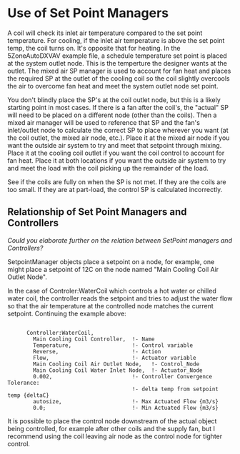# Use of Set Point Managers

A coil will check its inlet air temperature compared to the set point temperature. For cooling, if the inlet air temperature is above the set point temp, the coil turns on. It's opposite that for heating. In the 5ZoneAutoDXVAV example file, a schedule temperature set point is placed at the system outlet node. This is the temperture the designer wants at the outlet. The mixed air SP manager is used to account for fan heat and places the required SP at the outlet of the cooling coil so the coil slightly overcools the air to overcome fan heat and meet the system outlet node set point.

You don't blindly place the SP's at the coil outlet node, but this is a likely starting point in most cases. If there is a fan after the coil's, the "actual" SP will need to be placed on a different node (other than the coils). Then a mixed air manager will be used to reference that SP and the fan's inlet/outlet node to calculate the correct SP to place wherever you want (at the coil outlet, the mixed air node, etc.). Place it at the mixed air node if you want the outside air system to try and meet that setpoint through mixing. Place it at the cooling coil outlet if you want the coil control to account for fan heat. Place it at both locations if you want the outside air system to try and meet the load with the coil picking up the remainder of the load.

See if the coils are fully on when the SP is not met. If they are the coils are too small. If they are at part-load, the control SP is calculated incorrectly.

## Relationship of Set Point Managers and Controllers

*Could you elaborate further on the relation between SetPoint managers and Controllers?*

SetpointManager objects place a setpoint on a node, for example, one might place a setpoint of 12C on the node named "Main Cooling Coil Air Outlet Node".

In the case of Controler:WaterCoil which controls a hot water or chilled water coil, the controller reads the setpoint and tries to adjust the water flow so that the air temperature at the controlled node matches the current setpoint.  Continuing the example above:

~~~~~~~~~~~~~~~~~~~~

      Controller:WaterCoil,
        Main Cooling Coil Controller,  !- Name
        Temperature,                   !- Control variable
        Reverse,                       !- Action
        Flow,                          !- Actuator variable
        Main Cooling Coil Air Outlet Node,   !- Control_Node
        Main Cooling Coil Water Inlet Node,  !- Actuator_Node
        0.002,                         !- Controller Convergence Tolerance:
                                       !- delta temp from setpoint temp {deltaC}
        autosize,                      !- Max Actuated Flow {m3/s}
        0.0;                           !- Min Actuated Flow {m3/s}
~~~~~~~~~~~~~~~~~~~~

It is possible to place the control node downstream of the actual object being controlled, for example after other coils and the supply fan, but I recommend using the coil leaving air node as the control node for tighter control.